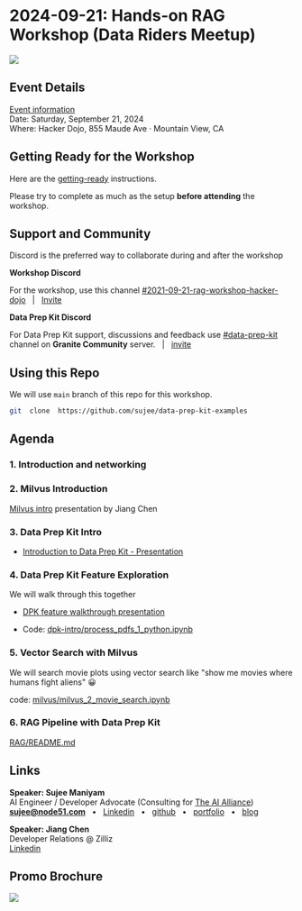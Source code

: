 # 2024-09-21: Hands-on RAG Workshop (Data Riders Meetup)

![](./2024-09-21__qr.png)

## Event Details

[Event information](https://www.meetup.com/datariders/events/303161605/?slug=datariders&eventId=303161605)  
Date: Saturday, September 21, 2024  
Where: Hacker Dojo, 855 Maude Ave · Mountain View, CA

## Getting Ready for the Workshop

Here are the [getting-ready](../getting-ready.md) instructions.

Please try to complete as much as the setup **before attending** the workshop.

## Support and Community

Discord is the preferred way to collaborate during and after the workshop

**Workshop Discord**

For the workshop, use this channel [#2021-09-21-rag-workshop-hacker-dojo](https://discordapp.com/channels/1286815214670712863/1286817262505951233)   &nbsp; | &nbsp;  [Invite](https://discord.gg/MF4Waczr)  

**Data Prep Kit Discord**

For Data Prep Kit support,  discussions and feedback use [#data-prep-kit](https://discordapp.com/channels/1276554812359442504/1286046139921207476) channel on **Granite Community** server.  &nbsp;  |  &nbsp;  [invite](https://discord.gg/ZGCArnxu) 


## Using this Repo

We will use `main` branch of this repo for this workshop.

```bash
git  clone  https://github.com/sujee/data-prep-kit-examples
```

## Agenda

### 1. Introduction and networking

### 2. Milvus Introduction

[Milvus intro](./2024-09-21__Milvus-Introduction.pdf) presentation by Jiang Chen

### 3. Data Prep Kit Intro

- [Introduction to Data Prep Kit - Presentation](https://docs.google.com/presentation/d/1zqUD9cPJ72FtpG9nUsERJiZ1wNR2q3_j3QsoX74k4V8/edit?usp=sharing)

### 4. Data Prep Kit Feature Exploration

We will walk through this together

- [DPK feature walkthrough presentation](https://docs.google.com/presentation/d/1V3ODX4sCbXhci1EpU8aqC1sNJjMvHIn5DntWqWOQxh8/edit?usp=sharing)

- Code: [dpk-intro/process_pdfs_1_python.ipynb](../dpk-intro/process_pdfs_1_python.ipynb)


### 5. Vector Search with Milvus

We will search movie plots using vector search like "show me movies where humans fight aliens" 😀

code: [milvus/milvus_2_movie_search.ipynb](../milvus/milvus_2_movie_search.ipynb)

### 6. RAG Pipeline with Data Prep Kit

[RAG/README.md](../rag/README.md)

## Links

**Speaker: Sujee Maniyam**  
AI Engineer / Developer Advocate (Consulting for [The AI Alliance](https://thealliance.ai/))  
**sujee@node51.com** &nbsp; • &nbsp; [Linkedin](https://www.linkedin.com/in/sujeemaniyam/) &nbsp;  • &nbsp;  [github](https://github.com/sujee/) &nbsp;  •  &nbsp; [portfolio](https://sujee.dev/portfolio?utm_medium=speaker_bio&utm_source=github__data_prep_kit_examples&utm_campaign=speaking_general)  &nbsp;  •  &nbsp; [blog](https://sujee.dev/)

**Speaker: Jiang Chen**  
Developer Relations @ Zilliz  
[Linkedin](https://www.linkedin.com/in/jiangc1010/)


## Promo Brochure

![](./2024-09-21__flyer.png)

